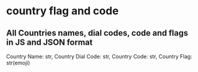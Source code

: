 # country flag and code

## All Countries names, dial codes, code and flags in JS and JSON format 

Country Name: str,
Country Dial Code: str,
Country Code: str, 
Country Flag: str(emoji)
